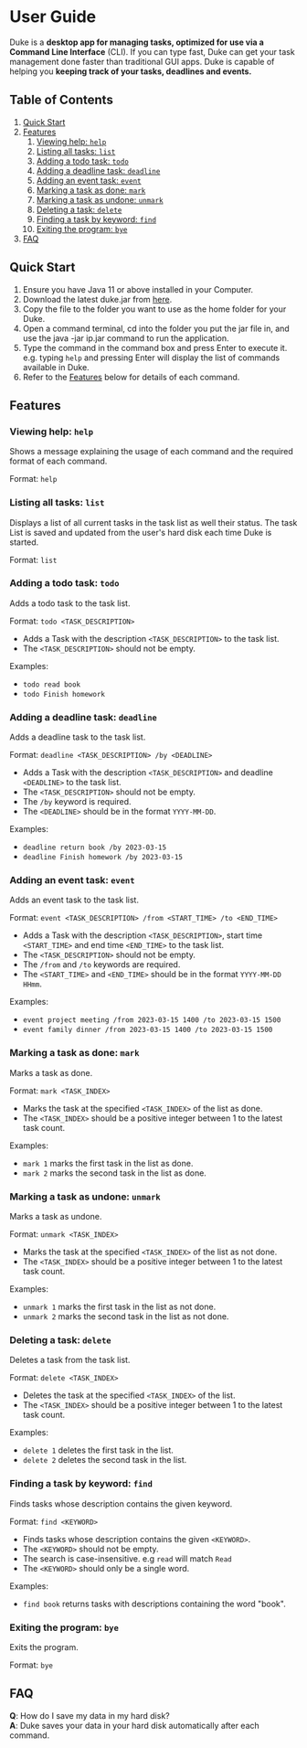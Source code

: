 # User Guide
Duke is a **desktop app for managing tasks, optimized for use via a Command Line Interface** (CLI). 
If you can type fast, Duke can get your task management done faster than traditional GUI apps. Duke is capable of 
helping you **keeping track of your tasks, deadlines and events.**

## Table of Contents
1. [Quick Start](##Quick-Start)
2. [Features](##Features)
    1. [Viewing help: `help`](###Viewing-help:-`help`)
    2. [Listing all tasks: `list`](###Listing-all-tasks:-`list`)
    3. [Adding a todo task: `todo`](###Adding-a-todo-task:-`todo`)
    4. [Adding a deadline task: `deadline`](###Adding-a-deadline-task:-`deadline`)
    5. [Adding an event task: `event`](###Adding-an-event-task:-`event`)
    6. [Marking a task as done: `mark`](###Marking-a-task-as-done:-`mark`)
    7. [Marking a task as undone: `unmark`](###Marking-a-task-as-undone:-`unmark`)
    8. [Deleting a task: `delete`](###Deleting-a-task:-`delete`)
    9. [Finding a task by keyword: `find`](###Finding-a-task-by-keyword:-`find`)
    10. [Exiting the program: `bye`](###Exiting-the-program:-`bye`)
3. [FAQ](##FAQ)

## Quick Start

1. Ensure you have Java 11 or above installed in your Computer.
2. Download the latest duke.jar from [here]().
3. Copy the file to the folder you want to use as the home folder for your Duke.
4. Open a command terminal, cd into the folder you put the jar file in, and use the java -jar 
ip.jar command to run the application.
5. Type the command in the command box and press Enter to execute it.
e.g. typing `help` and pressing Enter will display the list of commands available in Duke.
6. Refer to the [Features](##Features) below for details of each command.

## Features 

### Viewing help: `help`

Shows a message explaining the usage of each command and the required format of each command.

Format: `help`

### Listing all tasks: `list`

Displays a list of all current tasks in the task list as well their status. The task List is saved and updated from 
the user's hard disk each time Duke is started.

Format: `list`

### Adding a todo task: `todo`

Adds a todo task to the task list.

Format: `todo <TASK_DESCRIPTION>`
- Adds a Task with the description `<TASK_DESCRIPTION>` to the task list.
- The `<TASK_DESCRIPTION>` should not be empty.

Examples:
- `todo read book`
- `todo Finish homework`

### Adding a deadline task: `deadline`

Adds a deadline task to the task list. 

Format: `deadline <TASK_DESCRIPTION> /by <DEADLINE>`

- Adds a Task with the description `<TASK_DESCRIPTION>` and deadline `<DEADLINE>` to the task list.
- The `<TASK_DESCRIPTION>` should not be empty.
- The `/by` keyword is required.
- The `<DEADLINE>` should be in the format `YYYY-MM-DD`.

Examples:
- `deadline return book /by 2023-03-15`
- `deadline Finish homework /by 2023-03-15`

### Adding an event task: `event`

Adds an event task to the task list.

Format: `event <TASK_DESCRIPTION> /from <START_TIME> /to <END_TIME>`

- Adds a Task with the description `<TASK_DESCRIPTION>`, start time `<START_TIME>`
and end time `<END_TIME>` to the task list.
- The `<TASK_DESCRIPTION>` should not be empty.
- The `/from` and `/to` keywords are required.
- The `<START_TIME>` and `<END_TIME>` should be in the format `YYYY-MM-DD HHmm`.

Examples:
- `event project meeting /from 2023-03-15 1400 /to 2023-03-15 1500`
- `event family dinner /from 2023-03-15 1400 /to 2023-03-15 1500`

### Marking a task as done: `mark`

Marks a task as done.

Format: `mark <TASK_INDEX>`

- Marks the task at the specified `<TASK_INDEX>` of the list as done.
- The `<TASK_INDEX>` should be a positive integer between 1 to the latest task count.

Examples:
- `mark 1` marks the first task in the list as done.
- `mark 2` marks the second task in the list as done.

### Marking a task as undone: `unmark`

Marks a task as undone.

Format: `unmark <TASK_INDEX>`

- Marks the task at the specified `<TASK_INDEX>` of the list as not done.
- The `<TASK_INDEX>` should be a positive integer between 1 to the latest task count.

Examples:
- `unmark 1` marks the first task in the list as not done.
- `unmark 2` marks the second task in the list as not done.

### Deleting a task: `delete`

Deletes a task from the task list.

Format: `delete <TASK_INDEX>`

- Deletes the task at the specified `<TASK_INDEX>` of the list.
- The `<TASK_INDEX>` should be a positive integer between 1 to the latest task count.

Examples:
- `delete 1` deletes the first task in the list.
- `delete 2` deletes the second task in the list.

### Finding a task by keyword: `find`

Finds tasks whose description contains the given keyword.

Format: `find <KEYWORD>`

- Finds tasks whose description contains the given `<KEYWORD>`.
- The `<KEYWORD>` should not be empty.
- The search is case-insensitive. e.g `read` will match `Read`
- The `<KEYWORD>` should only be a single word.

Examples:
- `find book` returns tasks with descriptions containing the word "book".

### Exiting the program: `bye`

Exits the program.

Format: `bye`

## FAQ

**Q**: How do I save my data in my hard disk?  
**A**: Duke saves your data in your hard disk automatically after each command.
